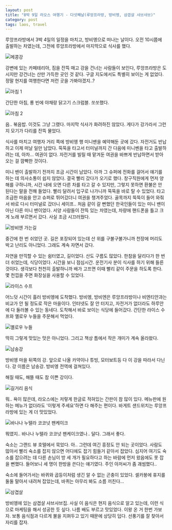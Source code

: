 ```yaml
---
layout: post
title: "8박 9일 라오스 여행기 - 다섯째날(루앙프라방, 방비엥, 삼겹살 샤브샤브)"
category: post
tags: laos, travel
---
```


루앙프라방에서 3박 4일의 일정을 마치고, 방비엥으로 떠나는 날이다. 오전 10시쯤에 출발하는 차였는데, 그전에 루앙프라방에서 마지막으로 식사를 했다.

![메콩강](/images/2015-09-11/laos05-01.jpg)

강변에 있는 카페테리아, 짐을 잔뜩 매고 강을 건너는 사람들이 보인다, 루앙프라방은 도시지만 강건너는 산만 가득한 곳인 것 같다. 구글 지도에서도 특별히 보이는 게 없었다. 정말 현지를 여행한다면 저런 곳을 가봐야겠지..?

![아침 1](/images/2015-09-11/laos05-02.jpg)

간단한 아침, 롱 빈에 야채랑 닭고기 스크럼블. 쏘쏘했다.

![아침 2](/images/2015-09-11/laos05-03.jpg)


음.. 볶음밥. 이것도 그냥 그랬다. 마지막 식사가 화려하진 않았다. 게다가 강가라서 그런지 모기가 다리를 잔뜩 물었다.

식사를 마치고 여행자 거리 쪽에 방비엥 행 미니밴을 예약해둔 곳에 갔다. 자전거도 반납하고 이제 떠날 일만 남았다. 뚝뚝을 타고서 터미널까지 간 다음에 미니벤을 타고 출발하려는 데, 아차... 여권이 없다. 자전거를 빌릴 때 맡겨둔 여권을 바쁘게 반납하면서 받아오는 걸 깜빡한 것이다.

미니 밴이 출발하기 전까지 조금 시간이 남았다. 아까 그 슈퍼에 전화를 걸어서 얘기를 하는 데 의사소통이 쉽지 않았다. 결국 빨리 갔다가 오기로 했다. 창구직원에게 먼저 양해를 구하니까, 시간 내에 오면 다른 차를 타고 갈 수 있지만, 그렇지 못하면 환불은 안 된다는 말을 전해 들었다. 빨리 달려서 입구로 나가니까 뚝뚝을 바로 탈 수 있었다. 타고 조급한 마음을 안고 슈퍼로 뛰어갔더니 여권을 챙겨주었다. 골목까지 뚝뚝이 들어 와줘서 바로 다시 터미널로 갔더니 세이프.. 처음 같이 갈 뻔했던 한국인들이 있는 미니 밴이 아닌 다른 미니 밴이었다. 서양 사람들이 잔뜩 있는 차였는데, 차량에 핸드폰을 틀고 크게 노래 부르면서 갔다. 사실 조금 시끄러웠다.

![방비엔 가는길](/images/2015-09-11/laos05-04.jpg)

중간에 한 번 쉬었던 곳. 길은 포장되어 있는데 산 위를 구불구불가니까 천장에 머리도 박고 난리도 아니었다. 그래도 계속 자면서 갔다.

자연을 만끽할 수 있는 쉼터였고, 길이었다. 산도 구름도 많았다. 한참을 달리다가 한 번 더 쉬었는데, 식당이었다. 시간을 보니 점심시간. 운전기사 분이 식사를 하기 위해 들른 것이다. 생각보다 천천히 출발하니까 배가 고프면 이때 빨리 같이 주문을 하도록 한다. 몇 천낍을 주면 화장실을 사용할 수 있었다.

![라이스 수프](/images/2015-09-11/laos05-05.jpg)

어느덧 시간이 흘러 방비엥에 도착했다. 방비엥, 방비엔은 루앙프라방이나 비엔티안과는 비교가 안 될 정도로 작은 마을이다.  인터넷도 잘 안 터지고, 자전거가 없더라도 하루안에 다 둘러볼 수 있는 동네다. 도착해서 바로 보이는 식당에 들어갔다. 간단한 라이스 수프와 옐로우 누들을 주문해서 먹었다.

![옐로우 누들](/images/2015-09-11/laos05-06.jpg)

딱히 그렇게 맛있는 맛은 아니었다. 그리고 책상 틈에서 작은 개미가 계속 올라왔다.

![남송강](/images/2015-09-11/laos05-07.jpg)

방비엥 마을 뒤쪽의 강. 앞으로 나올 카약이나 튜빙, 모터보트등 다 이 강을 따라서 다닌다. 강 이름은 남송강. 방비엥 전역에 걸쳐있다.

해질 때도, 해뜰 때도 참 이쁜 강이다.

![길거리 음식](/images/2015-09-11/laos05-08.jpg)

뭐.. 욕이 많은데, 라오스에는 저렇게 한글로 적혀있는 간판이 참 많이 있다. 메뉴판에 원하는 메뉴가 없더라도 '이렇게 주세요'하면 다 해주는 편이다. 바게트 샌드위치는 루앙프라방에 있는 게 더 맛있었다.

![바나나 누텔라 코코넛 팬케이크](/images/2015-09-11/laos05-09.jpg)

뭐였지.. 바나나 누텔라 코코넛 팬케이크였나.. 달다. 그래서 좋다.

숙소는 그랜드 뷰 호텔에서 묵었다. 아.. 그런데 여긴 흥정도 안 되는 곳이었다. 사람도 많아서 빨리 숙소를 잡지 않으면 어디에도 잡기 힘들거 같아서 잡았다. 심지어 여기도 숙소를 잡으려는 데 다른 손님이 방 세 개가 필요하다고 하는 바람에 먼저 왔음에도 못 잡을 뻔했다. 들어보니 세 명이 한방을 쓴다는 얘기였다. 주인 아저씨가 좀 괘씸했다..

숙소에 들어가서는 바퀴와 곱등이처럼 생긴 알 수 없는 곤충이 있었다. 셀카봉에 휴지를 둘둘 말아서 내려쳐 잡았는데, 바퀴는 아무리 봐도 소름 끼친다...

![삼겹살](/images/2015-09-11/laos05-10.jpg)

방비엥에 있는 삼겹살 샤브샤브집. 사실 이 음식은 현지 음식으로 알고 있는데, 이런 식으로 마케팅을 해서 성공한 듯 싶다. 나름 배도 부르고 맛있었다. 이왕 온 거 한번 가보자. 보통 음식점과 다르게 불을 지펴두고 있기 때문에 상당히 덥다. 선풍기를 잘 찾아서 자리를 잡자.
